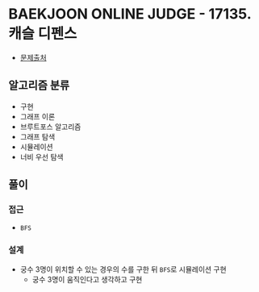# BAEKJOON ONLINE JUDGE - 17135. 캐슬 디펜스

- [문제출처](https://www.acmicpc.net/problem/17135 '17135. 캐슬 디펜스')

## 알고리즘 분류

- 구현
- 그래프 이론
- 브루트포스 알고리즘
- 그래프 탐색
- 시뮬레이션
- 너비 우선 탐색

## 풀이

### 접근

- `BFS`

### 설계

- 궁수 3명이 위치할 수 있는 경우의 수를 구한 뒤 `BFS`로 시뮬레이션 구현
  - 궁수 3명이 움직인다고 생각하고 구현

